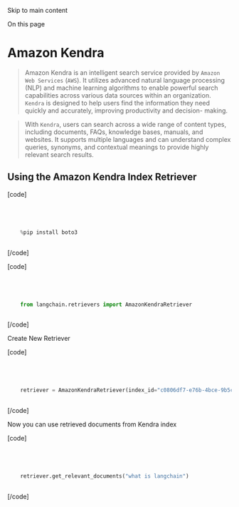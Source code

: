 

Skip to main content

On this page

# Amazon Kendra

> Amazon Kendra is an intelligent search service provided by `Amazon Web Services` (`AWS`). It utilizes advanced natural language processing (NLP) and machine learning algorithms to enable powerful
> search capabilities across various data sources within an organization. `Kendra` is designed to help users find the information they need quickly and accurately, improving productivity and decision-
> making.

> With `Kendra`, users can search across a wide range of content types, including documents, FAQs, knowledge bases, manuals, and websites. It supports multiple languages and can understand complex
> queries, synonyms, and contextual meanings to provide highly relevant search results.

## Using the Amazon Kendra Index Retriever​

[code]
```python




    %pip install boto3  
    


```
[/code]


[code]
```python




    from langchain.retrievers import AmazonKendraRetriever  
    


```
[/code]


Create New Retriever

[code]
```python




    retriever = AmazonKendraRetriever(index_id="c0806df7-e76b-4bce-9b5c-d5582f6b1a03")  
    


```
[/code]


Now you can use retrieved documents from Kendra index

[code]
```python




    retriever.get_relevant_documents("what is langchain")  
    


```
[/code]


